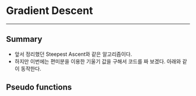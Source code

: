 # Gradient Descent
---
## Summary
- 앞서 정리했던 Steepest Ascent와 같은 알고리즘이다.
- 하지만 이번에는 편미분을 이용한 기울기 값을 구해서 코드를 짜 보겠다. 아래와 같이 동작한다.

## Pseudo functions
